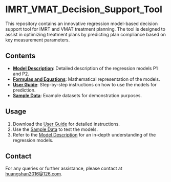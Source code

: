 # IMRT_VMAT_Decision_Support_Tool

This repository contains an innovative regression model-based decision support tool for IMRT and VMAT treatment planning. The tool is designed to assist in optimizing treatment plans by predicting plan compliance based on key measurement parameters.

## Contents

- **[Model Description](model_description.md)**: Detailed description of the regression models P1 and P2.
- **[Formulas and Equations](regression_models.md)**: Mathematical representation of the models.
- **[User Guide](user_guide.md)**: Step-by-step instructions on how to use the models for prediction.
- **[Sample Data](sample_data.csv)**: Example datasets for demonstration purposes.

## Usage

1. Download the [User Guide](user_guide.md) for detailed instructions.
2. Use the [Sample Data](sample_data.csv) to test the models.
3. Refer to the [Model Description](model_description.md) for an in-depth understanding of the regression models.

## Contact

For any queries or further assistance, please contact at huangshan2016@126.com.

